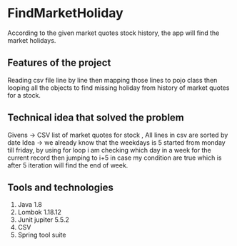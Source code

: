 
# FindMarketHoliday

According to the given market quotes stock history, the app will find the market holidays.

## Features of the project 

Reading csv file line by line then mapping those lines to pojo class then looping all the objects 
to find missing holiday from history of market quotes for a stock.

## Technical idea that solved the problem

Givens -> CSV list of market quotes for stock , All lines in csv are sorted by date
Idea -> we already know that the weekdays is 5 started from monday till friday,
by using for loop i am checking which day in a week for the current record then jumping to i+5 in case 
my condition are true which is after 5 iteration will find the end of week.

## Tools and technologies

1. Java 1.8
2. Lombok 1.18.12
3. Junit jupiter 5.5.2
4. CSV
5. Spring tool suite

